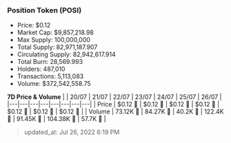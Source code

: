 
  ### Position Token (POSI)
  - Price: $0.12
  - Market Cap: $9,857,218.98
  - Max Supply: 100,000,000
  - Total Supply: 82,971,187.907
  - Circulating Supply: 82,942,617.914
  - Total Burn: 28,569.993
  - Holders: 487,010
  - Transactions: 5,113,083
  - Volume: $372,542,558.75

  **7D Price & Volume**
  | | 20&#x2F;07 | 21&#x2F;07 | 22&#x2F;07 | 23&#x2F;07 | 24&#x2F;07 | 25&#x2F;07 | 26&#x2F;07 |
  |---|---|---|---|---|---|---|---|
  | Price | $0.12 🔻 | $0.12 🔻 | $0.12 🔻 | $0.12 🚀 | $0.12 🚀 | $0.12 🔻 | $0.12 🔻 |
  | Volume | 73.12K 🔻 | 84.27K 🚀 | 40.2K 🔻 | 122.4K 🚀 | 91.45K 🔻 | 104.38K 🚀 | 57.7K 🔻 |

  > updated_at: Jul 26, 2022 6:19 PM
